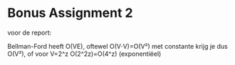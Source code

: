 # Bonus Assignment 2



voor de report:

Bellman-Ford heeft O(VE), oftewel O(V⋅V<k>)=O(V²<k>)
met constante <k> krijg je dus O(V²), of voor V=2^z O(2^2z)=O(4^z) (exponentiëel)
